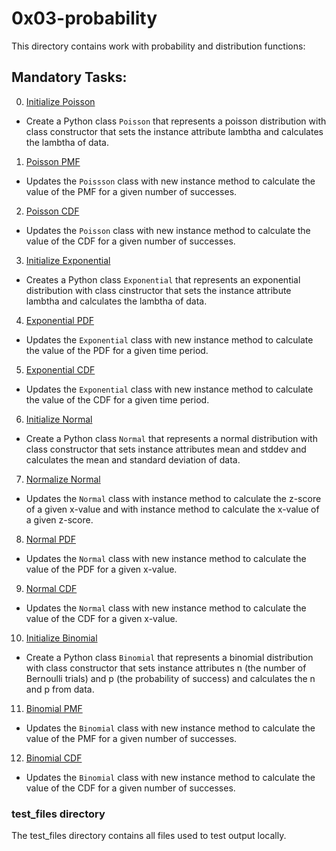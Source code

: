 # 0x03-probability
This directory contains work with probability and distribution functions:

## Mandatory Tasks:
0. [Initialize Poisson](/math/0x03-probability/poisson.py)
* Create a Python class `Poisson` that represents a poisson distribution with class constructor that sets the instance attribute lambtha and calculates the lambtha of data.
1. [Poisson PMF](/math/0x03-probability/poisson.py)
* Updates the `Poissson` class with new instance method to calculate the value of the PMF for a given number of successes.
2. [Poisson CDF](/math/0x03-probability/poisson.py)
* Updates the `Poisson` class with new instance method to calculate the value of the CDF for a given number of successes.
3. [Initialize Exponential](/math/0x03-probability/exponential.py)
* Creates a Python class `Exponential` that represents an exponential distribution with class cinstructor that sets the instance attribute lambtha and calculates the lambtha of data.
4. [Exponential PDF](/math/0x03-probability/exponential.py)
* Updates the `Exponential` class with new instance method to calculate the value of the PDF for a given time period.
5. [Exponential CDF](/math/0x03-probability/exponential.py)
* Updates the `Exponential` class with new instance method to calculate the value of the CDF for a given time period.
6. [Initialize Normal](/math/0x03-probability/normal.py)
* Create a Python class `Normal` that represents a normal distribution with class constructor that sets instance attributes mean and stddev and calculates the mean and standard deviation of data.
7. [Normalize Normal](/math/0x03-probability/normal.py)
* Updates the `Normal` class with instance method to calculate the z-score of a given x-value and with instance method to calculate the x-value of a given z-score.
8. [Normal PDF](/math/0x03-probability/normal.py)
* Updates the `Normal` class with new instance method to calculate the value of the PDF for a given x-value.
9. [Normal CDF](/math/0x03-probability/normal.py)
* Updates the `Normal` class with new instance method to calculate the value of the CDF for a given x-value.
10. [Initialize Binomial](/math/0x03-probability/binomial.py)
* Create a Python class `Binomial` that represents a binomial distribution with class constructor that sets instance attributes n (the number of Bernoulli trials) and p (the probability of success) and calculates the n and p from data.
11. [Binomial PMF](/math/0x03-probability/binomial.py)
* Updates the `Binomial` class with new instance method to calculate the value of the PMF for a given number of successes.
12. [Binomial CDF](/math/0x03-probability/binomial.py)
* Updates the `Binomial` class with new instance method to calculate the value of the CDF for a given number of successes.


### test_files directory
The test_files directory contains all files used to test output locally.
